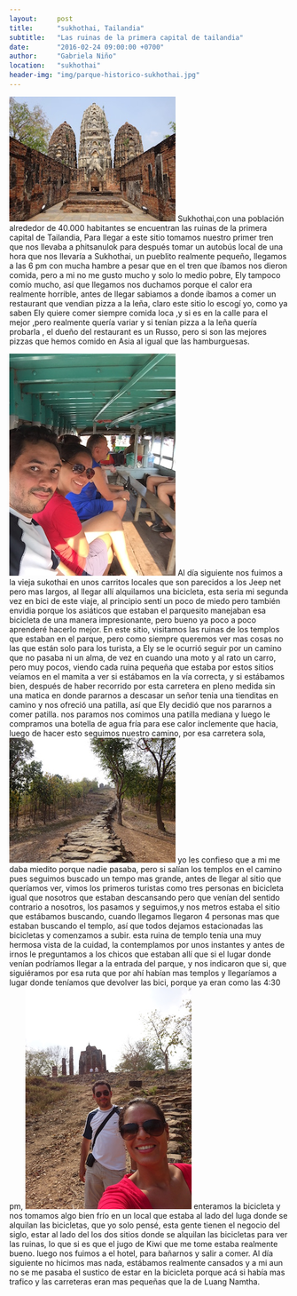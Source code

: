 ```yaml
---
layout:     post
title:      "sukhothai, Tailandia"
subtitle:   "Las ruinas de la primera capital de tailandia"
date:       "2016-02-24 09:00:00 +0700"
author:     "Gabriela Niño"
location:   "sukhothai"
header-img: "img/parque-historico-sukhothai.jpg"
---
```


![L: parque][1] Sukhothai,con una población alrededor de 40.000 habitantes se encuentran las ruinas de la primera capital de Tailandia, Para llegar a este sitio tomamos nuestro primer tren que nos llevaba a phitsanulok para después tomar un autobús local de una hora que nos llevaría a Sukhothai, un pueblito realmente pequeño, llegamos a las 6 pm con mucha hambre a pesar que en el tren que íbamos nos dieron comida, pero a mi no me gusto mucho y solo lo medio pobre, Ely tampoco comío mucho, así que llegamos nos duchamos porque el calor era realmente horrible, antes de llegar sabiamos a donde íbamos a comer un restaurant que vendian pizza a la leña, claro este sitio lo escogí yo, como ya saben Ely quiere comer siempre comida loca ,y si es en la calle para el mejor ,pero realmente quería variar y si tenían  pizza a la leña quería probarla , el dueño del  restaurant es  un Russo, pero si son las mejores pizzas que hemos comido en Asia al igual que las  hamburguesas.

![R: jeep-sukhotai][2] Al día siguiente nos fuimos a la vieja sukothai en unos carritos locales que son parecidos a los Jeep net pero mas largos, al llegar allí alquilamos una bicicleta, esta seria mi segunda vez en bici de este viaje, al principio sentí un poco de miedo pero también envidia porque los asiáticos que estaban el parquesito manejaban esa bicicleta de una manera impresionante, pero bueno ya poco a poco aprenderé hacerlo mejor. En este sitio, visitamos las ruinas de los templos que estaban en el parque, pero como siempre queremos ver mas cosas no las que están solo para los turista, a Ely se le ocurrió seguir por un camino que no pasaba ni un alma, de vez en cuando una moto y al rato un carro, pero muy pocos, viendo cada ruina pequeña que estaba por estos sitios veíamos en el mamita a ver si estábamos en la vía correcta, y si estábamos bien, después de haber recorrido por esta carretera en pleno medida sin una matica en donde pararnos a descasar un señor tenia una tienditas en camino y nos ofreció una patilla, así que Ely decidió que nos pararnos a comer patilla. nos paramos nos comimos una patilla mediana y luego le compramos una botella de agua fría para ese calor inclemente que hacia, luego de hacer esto seguimos nuestro camino, por esa carretera sola, ![L: templo][3] yo les confieso que a mi me daba miedito porque nadie pasaba, pero si salían los templos en el camino pues seguimos buscado un tempo mas grande, antes de llegar al sitio que queríamos ver, vimos los primeros turistas como tres personas en bicicleta igual que nosotros que estaban descansando pero que venían del sentido contrario a nosotros, los pasamos y seguimos,y nos metros estaba el sitio que estábamos buscando, cuando llegamos llegaron 4 personas mas que estaban buscando el templo, así que todos dejamos estacionadas las bicicletas y comenzamos a subir. esta ruina de templo tenia una muy hermosa vista de la cuidad, la contemplamos por unos instantes y antes de irnos le preguntamos a los chicos que estaban allí que si el lugar donde venían podríamos llegar a la entrada del parque, y nos indicaron que si, que siguiéramos por esa ruta que por ahí habían mas templos y llegaríamos a lugar donde teníamos que devolver las bici, porque ya eran como las 4:30 pm, ![R: ruinas-camino][4] enteramos la bicicleta y nos tomamos algo bien frío en un local que estaba al lado del luga donde se alquilan las bicicletas, que yo solo pensé, esta gente tienen el negocio del siglo, estar al lado del los dos sitios donde se alquilan las bicicletas para ver las ruinas, lo que si es que el jugo de Kiwi que me tome estaba realmente bueno. luego nos fuimos a el hotel, para bañarnos y salir a comer. Al día siguiente no hicimos mas nada, estábamos realmente cansados y a mi aun no se me pasaba el sustico de estar en la bicicleta porque acá si había mas trafico y las carreteras eran mas pequeñas que la de Luang Namtha.

[1]: /img/parque-historico-sukhothai2.jpg
[2]: /img/jeep-sukhothai.JPG
[3]: /img/ruinas-camino.jpg
[4]: /img/ruinas-camino2.jpg
